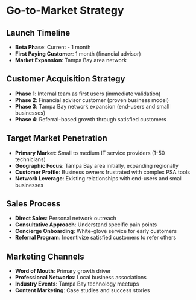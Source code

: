 # Go-to-Market Strategy

## Launch Timeline
- **Beta Phase**: Current - 1 month
- **First Paying Customer**: 1 month (financial advisor)
- **Market Expansion**: Tampa Bay area network

## Customer Acquisition Strategy
- **Phase 1**: Internal team as first users (immediate validation)
- **Phase 2**: Financial advisor customer (proven business model)
- **Phase 3**: Tampa Bay network expansion (end-users and small businesses)
- **Phase 4**: Referral-based growth through satisfied customers

## Target Market Penetration
- **Primary Market**: Small to medium IT service providers (1-50 technicians)
- **Geographic Focus**: Tampa Bay area initially, expanding regionally
- **Customer Profile**: Business owners frustrated with complex PSA tools
- **Network Leverage**: Existing relationships with end-users and small businesses

## Sales Process
- **Direct Sales**: Personal network outreach
- **Consultative Approach**: Understand specific pain points
- **Concierge Onboarding**: White-glove service for early customers
- **Referral Program**: Incentivize satisfied customers to refer others

## Marketing Channels
- **Word of Mouth**: Primary growth driver
- **Professional Networks**: Local business associations
- **Industry Events**: Tampa Bay technology meetups
- **Content Marketing**: Case studies and success stories
